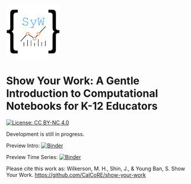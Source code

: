 ![SyW logo](https://github.com/CalCoRE/show-your-work/blob/main/images/syw.png)

# Show Your Work: A Gentle Introduction to Computational Notebooks for K-12 Educators

[![License: CC BY-NC 4.0](https://img.shields.io/badge/License-CC_BY--NC_4.0-lightgrey.svg)](https://creativecommons.org/licenses/by-nc/4.0/)

Development is still in progress.

Preview Intro: [![Binder](https://mybinder.org/badge_logo.svg)](https://mybinder.org/v2/gh/CalCoRE/show-your-work/binder?urlpath=%2Fdoc%2Ftree%2F0+-+IntroPython.ipynb)

Preview Time Series: [![Binder](https://mybinder.org/badge_logo.svg)](https://mybinder.org/v2/gh/CalCoRE/show-your-work/binder?urlpath=%2Fdoc%2Ftree%2F1+-+TimeSeriesPython.ipynb)

Please cite this work as:
Wilkerson, M. H., Shin, J., & Young Ban, S. Show Your Work. https://github.com/CalCoRE/show-your-work
